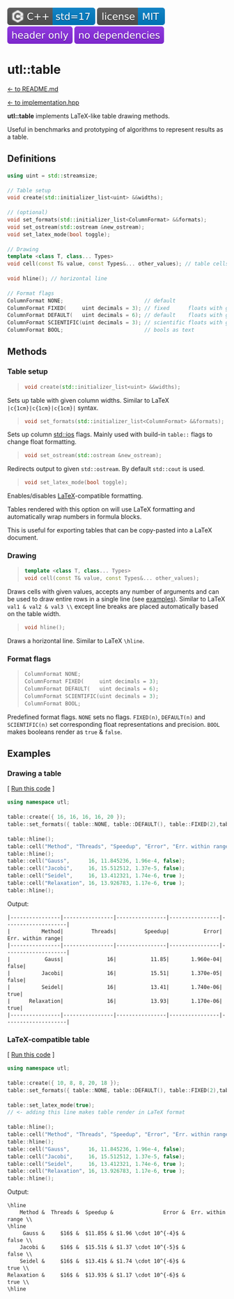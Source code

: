[<img src ="images/icon_cpp_std_17.svg">](https://en.wikipedia.org/wiki/C%2B%2B#Standardization)
[<img src ="images/icon_license_mit.svg">](./LICENSE.md)
[<img src ="images/icon_header_only.svg">](https://en.wikipedia.org/wiki/Header-only)
[<img src ="images/icon_no_dependencies.svg">](https://github.com/DmitriBogdanov/UTL/tree/master/single_include)

# utl::table

[<- to README.md](..)

[<- to implementation.hpp](https://github.com/DmitriBogdanov/UTL/blob/master/include/UTL/table.hpp)

**utl::table** implements LaTeX-like table drawing methods.

Useful in benchmarks and prototyping of algorithms to represent results as a table.

## Definitions

```cpp
using uint = std::streamsize;

// Table setup
void create(std::initializer_list<uint> &&widths);

// (optional)
void set_formats(std::initializer_list<ColumnFormat> &&formats);
void set_ostream(std::ostream &new_ostream);
void set_latex_mode(bool toggle);

// Drawing
template <class T, class... Types>
void cell(const T& value, const Types&... other_values); // table cells

void hline(); // horizontal line

// Format flags
ColumnFormat NONE;                          // default
ColumnFormat FIXED(     uint decimals = 3); // fixed      floats with given precision
ColumnFormat DEFAULT(   uint decimals = 6); // default    floats with given precision
ColumnFormat SCIENTIFIC(uint decimals = 3); // scientific floats with given precision
ColumnFormat BOOL;                          // bools as text
```

## Methods

### Table setup

> ```cpp
> void create(std::initializer_list<uint> &&widths);
> ```

Sets up table with given column widths. Similar to LaTeX `|c{1cm}|c{1cm}|c{1cm}|` syntax.

> ```cpp
> void set_formats(std::initializer_list<ColumnFormat> &&formats);
> ```

Sets up column [std::ios](https://en.cppreference.com/w/cpp/io/ios_base/flags) flags. Mainly used with build-in `table::` flags to change float formatting.

> ```cpp
> void set_ostream(std::ostream &new_ostream);
> ```

Redirects output to given `std::ostream`. By default `std::cout` is used.

> ```cpp
> void set_latex_mode(bool toggle);
> ```

Enables/disables [LaTeX](https://en.wikipedia.org/wiki/LaTeX)-compatible formatting.

Tables rendered with this option on will use LaTeX formatting and automatically wrap numbers in formula blocks.

This is useful for exporting tables that can be copy-pasted into a LaTeX document.

### Drawing

> ```cpp
> template <class T, class... Types>
> void cell(const T& value, const Types&... other_values);
> ```

Draws cells with given values, accepts any number of arguments and can be used to draw entire rows in a single line (see [examples](#drawing-a-table)). Similar to LaTeX `val1 & val2 & val3 \\` except line breaks are placed automatically based on the table width.

> ```cpp
> void hline();
> ```

Draws a horizontal line. Similar to LaTeX `\hline`.

### Format flags

> ```cpp
> ColumnFormat NONE;
> ColumnFormat FIXED(     uint decimals = 3);
> ColumnFormat DEFAULT(   uint decimals = 6);
> ColumnFormat SCIENTIFIC(uint decimals = 3);
> ColumnFormat BOOL;
> ```

Predefined format flags. `NONE` sets no flags. `FIXED(n)`, `DEFAULT(n)` and `SCIENTIFIC(n)` set corresponding float representations and precision. `BOOL` makes booleans render as `true` & `false`.

## Examples 

### Drawing a table

[ [Run this code](https://godbolt.org/#g:!((g:!((g:!((h:codeEditor,i:(filename:'1',fontScale:14,fontUsePx:'0',j:1,lang:c%2B%2B,selection:(endColumn:20,endLineNumber:11,positionColumn:20,positionLineNumber:11,selectionStartColumn:20,selectionStartLineNumber:11,startColumn:20,startLineNumber:11),source:'%23include+%3Chttps://raw.githubusercontent.com/DmitriBogdanov/UTL/master/single_include/UTL.hpp%3E%0A%0Aint+main()+%7B%0A++++using+namespace+utl%3B%0A%0A++++table::create(%7B+16,+16,+16,+16,+20+%7D)%3B%0A++++table::set_formats(%7B+table::NONE,+table::DEFAULT(),+table::FIXED(2),table::SCIENTIFIC(3),+table::BOOL+%7D)%3B%0A%0A++++table::hline()%3B%0A++++table::cell(%22Method%22,+%22Threads%22,+%22Speedup%22,+%22Error%22,+%22Err.+within+range%22)%3B%0A++++table::hline()%3B%0A++++table::cell(%22Gauss%22,++++++16,+11.845236,+1.96e-4,+false)%3B%0A++++table::cell(%22Jacobi%22,+++++16,+15.512512,+1.37e-5,+false)%3B%0A++++table::cell(%22Seidel%22,+++++16,+13.412321,+1.74e-6,+true+)%3B%0A++++table::cell(%22Relaxation%22,+16,+13.926783,+1.17e-6,+true+)%3B%0A++++table::hline()%3B%0A%7D%0A'),l:'5',n:'0',o:'C%2B%2B+source+%231',t:'0')),k:71.71783148269105,l:'4',n:'0',o:'',s:0,t:'0'),(g:!((g:!((h:compiler,i:(compiler:clang1600,filters:(b:'0',binary:'1',binaryObject:'1',commentOnly:'0',debugCalls:'1',demangle:'0',directives:'0',execute:'0',intel:'0',libraryCode:'0',trim:'1',verboseDemangling:'0'),flagsViewOpen:'1',fontScale:14,fontUsePx:'0',j:1,lang:c%2B%2B,libs:!(),options:'-std%3Dc%2B%2B17+-O2',overrides:!(),selection:(endColumn:1,endLineNumber:1,positionColumn:1,positionLineNumber:1,selectionStartColumn:1,selectionStartLineNumber:1,startColumn:1,startLineNumber:1),source:1),l:'5',n:'0',o:'+x86-64+clang+16.0.0+(Editor+%231)',t:'0')),header:(),l:'4',m:50,n:'0',o:'',s:0,t:'0'),(g:!((h:output,i:(compilerName:'x86-64+clang+16.0.0',editorid:1,fontScale:14,fontUsePx:'0',j:1,wrap:'1'),l:'5',n:'0',o:'Output+of+x86-64+clang+16.0.0+(Compiler+%231)',t:'0')),k:46.69421860597116,l:'4',m:50,n:'0',o:'',s:0,t:'0')),k:28.282168517308946,l:'3',n:'0',o:'',t:'0')),l:'2',n:'0',o:'',t:'0')),version:4) ]

```cpp
using namespace utl;

table::create({ 16, 16, 16, 16, 20 });
table::set_formats({ table::NONE, table::DEFAULT(), table::FIXED(2),table::SCIENTIFIC(3), table::BOOL });

table::hline();
table::cell("Method", "Threads", "Speedup", "Error", "Err. within range");
table::hline();
table::cell("Gauss",      16, 11.845236, 1.96e-4, false);
table::cell("Jacobi",     16, 15.512512, 1.37e-5, false);
table::cell("Seidel",     16, 13.412321, 1.74e-6, true );
table::cell("Relaxation", 16, 13.926783, 1.17e-6, true );
table::hline();
```

Output:
```
|----------------|----------------|----------------|----------------|--------------------|
|          Method|         Threads|         Speedup|           Error|   Err. within range|
|----------------|----------------|----------------|----------------|--------------------|
|           Gauss|              16|           11.85|       1.960e-04|               false|
|          Jacobi|              16|           15.51|       1.370e-05|               false|
|          Seidel|              16|           13.41|       1.740e-06|                true|
|      Relaxation|              16|           13.93|       1.170e-06|                true|
|----------------|----------------|----------------|----------------|--------------------|
```

### LaTeX-compatible table

[ [Run this code](https://godbolt.org/#g:!((g:!((g:!((h:codeEditor,i:(filename:'1',fontScale:14,fontUsePx:'0',j:1,lang:c%2B%2B,selection:(endColumn:20,endLineNumber:12,positionColumn:20,positionLineNumber:12,selectionStartColumn:20,selectionStartLineNumber:12,startColumn:20,startLineNumber:12),source:'%23include+%3Chttps://raw.githubusercontent.com/DmitriBogdanov/UTL/master/single_include/UTL.hpp%3E%0A%0Aint+main()+%7B%0A++++using+namespace+utl%3B%0A%0A++++table::create(%7B+10,+8,+8,+20,+18+%7D)%3B%0A++++table::set_formats(%7B+table::NONE,+table::DEFAULT(),+table::FIXED(2),table::SCIENTIFIC(3),+table::BOOL+%7D)%3B%0A%0A++++table::set_latex_mode(true)%3B%0A++++//+%3C-+adding+this+line+makes+table+render+in+LaTeX+format%0A%0A++++table::hline()%3B%0A++++table::cell(%22Method%22,+%22Threads%22,+%22Speedup%22,+%22Error%22,+%22Err.+within+range%22)%3B%0A++++table::hline()%3B%0A++++table::cell(%22Gauss%22,++++++16,+11.845236,+1.96e-4,+false)%3B%0A++++table::cell(%22Jacobi%22,+++++16,+15.512512,+1.37e-5,+false)%3B%0A++++table::cell(%22Seidel%22,+++++16,+13.412321,+1.74e-6,+true+)%3B%0A++++table::cell(%22Relaxation%22,+16,+13.926783,+1.17e-6,+true+)%3B%0A++++table::hline()%3B%0A%7D%0A'),l:'5',n:'0',o:'C%2B%2B+source+%231',t:'0')),k:71.71783148269105,l:'4',n:'0',o:'',s:0,t:'0'),(g:!((g:!((h:compiler,i:(compiler:clang1600,filters:(b:'0',binary:'1',binaryObject:'1',commentOnly:'0',debugCalls:'1',demangle:'0',directives:'0',execute:'0',intel:'0',libraryCode:'0',trim:'1',verboseDemangling:'0'),flagsViewOpen:'1',fontScale:14,fontUsePx:'0',j:1,lang:c%2B%2B,libs:!(),options:'-std%3Dc%2B%2B17+-O2',overrides:!(),selection:(endColumn:1,endLineNumber:1,positionColumn:1,positionLineNumber:1,selectionStartColumn:1,selectionStartLineNumber:1,startColumn:1,startLineNumber:1),source:1),l:'5',n:'0',o:'+x86-64+clang+16.0.0+(Editor+%231)',t:'0')),header:(),l:'4',m:50,n:'0',o:'',s:0,t:'0'),(g:!((h:output,i:(compilerName:'x86-64+clang+16.0.0',editorid:1,fontScale:14,fontUsePx:'0',j:1,wrap:'1'),l:'5',n:'0',o:'Output+of+x86-64+clang+16.0.0+(Compiler+%231)',t:'0')),k:46.69421860597116,l:'4',m:50,n:'0',o:'',s:0,t:'0')),k:28.282168517308946,l:'3',n:'0',o:'',t:'0')),l:'2',n:'0',o:'',t:'0')),version:4) ]

```cpp
using namespace utl;

table::create({ 10, 8, 8, 20, 18 });
table::set_formats({ table::NONE, table::DEFAULT(), table::FIXED(2),table::SCIENTIFIC(3), table::BOOL });

table::set_latex_mode(true);
// <- adding this line makes table render in LaTeX format

table::hline();
table::cell("Method", "Threads", "Speedup", "Error", "Err. within range");
table::hline();
table::cell("Gauss",      16, 11.845236, 1.96e-4, false);
table::cell("Jacobi",     16, 15.512512, 1.37e-5, false);
table::cell("Seidel",     16, 13.412321, 1.74e-6, true );
table::cell("Relaxation", 16, 13.926783, 1.17e-6, true );
table::hline();
```

Output:
```
\hline
    Method &  Threads &  Speedup &                Error &  Err. within range \\
\hline
     Gauss &     $16$ &  $11.85$ & $1.96 \cdot 10^{-4}$ &              false \\
    Jacobi &     $16$ &  $15.51$ & $1.37 \cdot 10^{-5}$ &              false \\
    Seidel &     $16$ &  $13.41$ & $1.74 \cdot 10^{-6}$ &               true \\
Relaxation &     $16$ &  $13.93$ & $1.17 \cdot 10^{-6}$ &               true \\
\hline
```